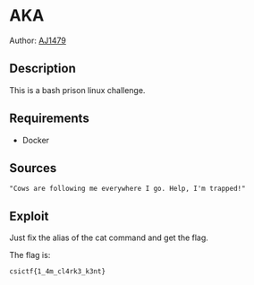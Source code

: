 # AKA

Author: [AJ1479](https://github.com/AJ1479)

## Description

This is a bash prison linux challenge.

## Requirements

- Docker

## Sources

```
"Cows are following me everywhere I go. Help, I'm trapped!"
```

## Exploit

Just fix the alias of the cat command and get the flag. 
<br /> 

The flag is:

```
csictf{1_4m_cl4rk3_k3nt}
```
